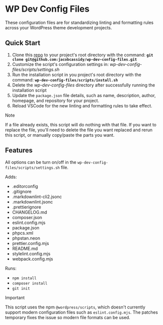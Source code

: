# WP Dev Config Files

These configuration files are for standardizing linting and formatting rules across your WordPress theme development projects.

<!-- For Plugin development, there are a few changes which you can find in the `plugin-config-files` branch. -->

## Quick Start

1. Clone this [repo](https://github.com/jacobcassidy/wp-dev-config-files) to your project's root directory with the command: **`git clone git@github.com:jacobcassidy/wp-dev-config-files.git`**
2. Customize the script's configuration settings in: _wp-dev-config-files/scripts/settings.sh_
3. Run the installation script in you project's root directory with the command: **`wp-dev-config-files/scripts/install.sh`**
4. Delete the _wp-dev-config-files_ directory after successfully running the installation script
5. Update the `package.json` file details, such as name, description, author, homepage, and repository for your project.
6. Reload VSCode for the new linting and formatting rules to take effect.

> [!NOTE]
> If a file already exists, this script will do nothing with that file. If you want to replace the file, you'll need to delete the file you want replaced and rerun this script, or manually copy/paste the parts you want.

## Features

All options can be turn on/off in the `wp-dev-config-files/scripts/settings.sh` file.

Adds:

-   .editorconfig
-   .gitignore
-   .markdownlint-cli2.jsonc
-   .markdownlint.jsonc
-   .prettierignore
-   CHANGELOG.md
-   composer.json
-   eslint.config.mjs
-   package.json
-   phpcs.xml
-   phpstan.neon
-   prettier.config.mjs
-   README.md
-   stylelint.config.mjs
-   webpack.config.mjs

Runs:

-   `npm install`
-   `composer install`
-   `git init`

> [!IMPORTANT]
> This script uses the npm `@wordpress/scripts`, which doesn't currently support modern configuration files such as `eslint.config.mjs`. The patches temporary fixes the issue so modern file formats can be used.

<!-- ## Setup Steps

1. Add the `config-files` to your project's root directory.
2. Run `npm i` to install the packages and patches
3. Reload VSCode for the new linting and formatting rules to take effect.

> [!NOTE]
> When adding a npm package, non-official changes to `@wordpress/eslint-plugin` and `@wordpress/scripts` may be overwritten. This is what the patches are for and they should automatically be applied as needed.

## Steps for creating a new patch (dev notes)

1. If not already installed, run `npm i patch-package --save-dev`.
2. Run `npx patch-package @wordpress/eslint-plugin` and `npx patch-package @wordpress/scripts`.
3. Add the following script to package.json: `"postinstall": "patch-package"`

> [!NOTE]
> If you are installing packages from scratch, the `package.json` file inside `@wordpress/eslint-plugin` may not come from the patch so you might need to override it manually the first time. -->
